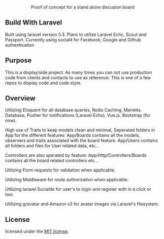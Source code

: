 <p align="center">Proof of concept for a stand alone discusion board</p>


## Build With Laravel

Built using laravel version 5.3. Plans to utilize Laravel Echc, Scout and Passport.
Currently using socialit for Facebook, Google and Github authentication

## Purpose

This is a display/side project. As many times you can not use production code from clients and contacts to use as reference. This is one of a few repos to display code and code style.

## Overview

Utilizing Eloquent for all database queries, Redis Caching, Marietta Database, Pusher for notifications (Laravel Echo),
Vue.js, Bootstrap (for now).

High use of Traits to keep models clean and minimal, Seperated folders in App for the different features: App/Boards contains all the models, observers and traits associated with the board feature. App/Users contains all folders and files for User related data, etc...

Controllers are also sperated by feature: App/Http/Controllers/Boards contains all the board related controllers etc...

Utilizing Form requests for validation when applicable.

Utilizing Middleware for route authorization when applicable.

Utilizing laravel Socialite for user's to login and register with in a click or two. 

Utilizing gravatar and Amazon s3 for avatar images via Laravel's filesystem.


## License

licensed under the [MIT license](http://opensource.org/licenses/MIT).
